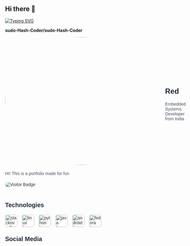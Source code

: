 ## Hi there 👋

[![Typing SVG](https://readme-typing-svg.demolab.com?font=Fira+Code&duration=10000&pause=500&width=435&lines=Hi+I+am+Red+.+.+.;This+is+my+Portfolio)](https://git.io/typing-svg)

**sudo-Hash-Coder/sudo-Hash-Coder** 


<div style="font-family: Arial, sans-serif; color: #333;">
<div style="display: flex; align-items: center; margin-bottom: 20px;">
<img src="https://www.anime-story.com/images/mangas/pokemonfestivalofchampions.jpg" alt="Red's profile" style="width: 1200px; height: 418px; border-radius: 50%; margin-right: 20px;" />
<div>
<h2 style="font-size: 24px; color: #1F2937;">Red</h2>
<p style="color: #4B5563;">Embedded Systems Developer from India</p>
</div>
</div>
<p style="margin-bottom: 20px; color: #4B5563;">HI! This is a portfolio made for fun</p>
<img src="https://visitor-badge.laobi.icu/badge?page_id=sudo-Hash-Coder.sudo-Hash-Coder&" alt="Visitor Badge" style="border-radius: 8px; margin-bottom: 20px;" />
<section style="margin-bottom: 20px;">
<h3 style="font-size: 20px; color: #1F2937;">Technologies</h3>
<div style="display: flex; flex-wrap: wrap;">

<img src="https://skillicons.dev/icons?i=stackoverflow" alt="stackoverflow logo" height="40" style="border-radius: 5px; margin-right: 15px;" />
<img src="https://cdn.simpleicons.org/linux/FCC624" alt="linux logo" height="40" style="border-radius: 5px; margin-right: 15px;" />
<img src="https://cdn.simpleicons.org/python/3776AB" alt="python logo" height="40" style="border-radius: 5px; margin-right: 15px;" />
<img src="https://cdn.jsdelivr.net/gh/devicons/devicon/icons/java/java-original.svg" alt="java logo" height="40" style="border-radius: 5px; margin-right: 15px;" />
<img src="https://cdn.simpleicons.org/android/3DDC84" alt="android logo" height="40" style="border-radius: 5px; margin-right: 15px;" />
<img src="https://cdn.simpleicons.org/fedora/51A2DA" alt="fedora logo" height="40" style="border-radius: 5px; margin-right: 15px;" />
</div>
</section>
<section>
<h3 style="font-size: 20px; color: #1F2937;">Social Media</h3>
<div style="display: flex; flex-wrap: wrap;">

</div>
</section>
</div>
